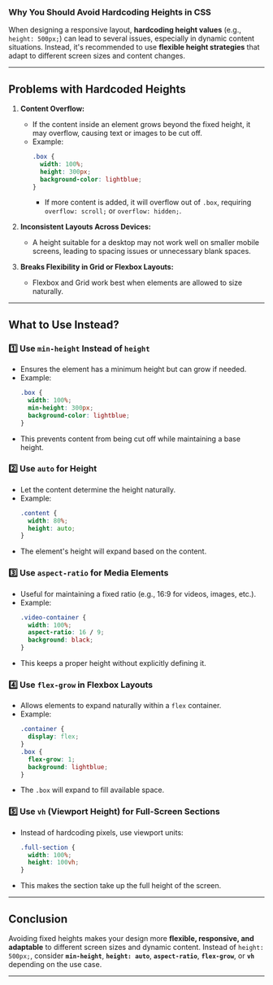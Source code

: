 ### **Why You Should Avoid Hardcoding Heights in CSS**  

When designing a responsive layout, **hardcoding height values** (e.g., `height: 500px;`) can lead to several issues, especially in dynamic content situations. Instead, it's recommended to use **flexible height strategies** that adapt to different screen sizes and content changes.

---

## **Problems with Hardcoded Heights**
1. **Content Overflow:**  
   - If the content inside an element grows beyond the fixed height, it may overflow, causing text or images to be cut off.
   - Example:  
     ```css
     .box {
       width: 100%;
       height: 300px;
       background-color: lightblue;
     }
     ```
     - If more content is added, it will overflow out of `.box`, requiring `overflow: scroll;` or `overflow: hidden;`.

2. **Inconsistent Layouts Across Devices:**  
   - A height suitable for a desktop may not work well on smaller mobile screens, leading to spacing issues or unnecessary blank spaces.

3. **Breaks Flexibility in Grid or Flexbox Layouts:**  
   - Flexbox and Grid work best when elements are allowed to size naturally.

---

## **What to Use Instead?**
### 1️⃣ **Use `min-height` Instead of `height`**
   - Ensures the element has a minimum height but can grow if needed.
   - Example:
     ```css
     .box {
       width: 100%;
       min-height: 300px;
       background-color: lightblue;
     }
     ```
   - This prevents content from being cut off while maintaining a base height.

### 2️⃣ **Use `auto` for Height**
   - Let the content determine the height naturally.
   - Example:
     ```css
     .content {
       width: 80%;
       height: auto;
     }
     ```
   - The element's height will expand based on the content.

### 3️⃣ **Use `aspect-ratio` for Media Elements**
   - Useful for maintaining a fixed ratio (e.g., 16:9 for videos, images, etc.).
   - Example:
     ```css
     .video-container {
       width: 100%;
       aspect-ratio: 16 / 9;
       background: black;
     }
     ```
   - This keeps a proper height without explicitly defining it.

### 4️⃣ **Use `flex-grow` in Flexbox Layouts**
   - Allows elements to expand naturally within a `flex` container.
   - Example:
     ```css
     .container {
       display: flex;
     }
     .box {
       flex-grow: 1;
       background: lightblue;
     }
     ```
   - The `.box` will expand to fill available space.

### 5️⃣ **Use `vh` (Viewport Height) for Full-Screen Sections**
   - Instead of hardcoding pixels, use viewport units:
     ```css
     .full-section {
       width: 100%;
       height: 100vh;
     }
     ```
   - This makes the section take up the full height of the screen.

---

## **Conclusion**
Avoiding fixed heights makes your design more **flexible, responsive, and adaptable** to different screen sizes and dynamic content. Instead of `height: 500px;`, consider **`min-height`**, **`height: auto`**, **`aspect-ratio`**, **`flex-grow`**, or **`vh`** depending on the use case.



---